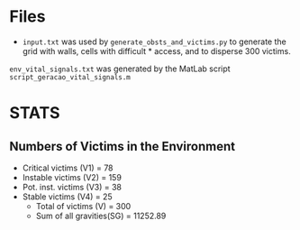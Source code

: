 # Files
* `input.txt` was used by `generate_obsts_and_victims.py` to generate the grid with walls, cells with difficult * access, and to disperse 300 victims.

`env_vital_signals.txt` was generated by the MatLab script `script_geracao_vital_signals.m`
# STATS
## Numbers of Victims in the Environment
* Critical victims    (V1) =  78
* Instable victims    (V2) = 159
* Pot. inst. victims  (V3) =  38
* Stable victims      (V4) =  25
  * Total of victims    (V)  = 300
  * Sum of all gravities(SG) = 11252.89
